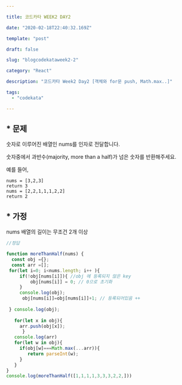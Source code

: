 ```yaml
---

title: 코드카타 WEEK2 DAY2

date: "2020-02-18T22:40:32.169Z"

template: "post"

draft: false

slug: "blogcodekataweek2-2"

category: "React"

description: "코드카타 Week2 Day2 [객체와 for문 push, Math.max..]"

tags:
  - "codekata"

---
```


## * 문제

숫자로 이루어진 배열인 nums를 인자로 전달합니다.

숫자중에서 과반수(majority, more than a half)가 넘은 숫자를 반환해주세요.

예를 들어,

```
nums = [3,2,3]
return 3
nums = [2,2,1,1,1,2,2]
return 2
```

## * 가정

nums 배열의 길이는 무조건 2개 이상



```javascript
//정답

function moreThanHalf(nums) {
  const obj ={};
  const arr =[];
 for(let i=0; i<nums.length; i++ ){
     if(!obj[nums[i]]){ //obj 에 등록되지 않은 key
         obj[nums[i]] = 0; // 0으로 초기화
     }
     console.log(obj);
      obj[nums[i]]=obj[nums[i]]+1; // 등록되어있음 ++
  
 } console.log(obj);
         
   for(let x in obj){
     arr.push(obj[x]);
      }
   console.log(arr)
   for(let w in obj){
     if(obj[w]===Math.max(...arr)){
        return parseInt(w);
     }
   }
}
console.log(moreThanHalf([1,1,1,1,3,3,3,2,2,]))

```

